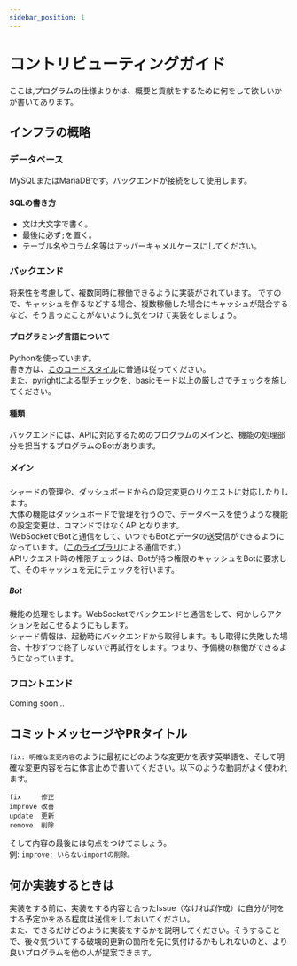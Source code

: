```yaml
---
sidebar_position: 1
---
```


# コントリビューティングガイド
ここは,プログラムの仕様よりかは、概要と貢献をするために何をして欲しいかが書いてあります。

## インフラの概略
### データベース
MySQLまたはMariaDBです。バックエンドが接続をして使用します。
#### SQLの書き方
- 文は大文字で書く。
- 最後に必ず`;`を置く。
- テーブル名やコラム名等はアッパーキャメルケースにしてください。
### バックエンド
将来性を考慮して、複数同時に稼働できるように実装がされています。
ですので、キャッシュを作るなどする場合、複数稼働した場合にキャッシュが競合するなど、そう言ったことがないように気をつけて実装をしましょう。
#### プログラミング言語について
Pythonを使っています。  
書き方は、[このコードスタイル](https://gist.github.com/tasuren/bf1fcce48f1e23a5c7e6abd503bdb3c1)に普通は従ってください。  
また、[pyright](https://pypi.org/project/pyright/)による型チェックを、basicモード以上の厳しさでチェックを施してください。
#### 種類
バックエンドには、APIに対応するためのプログラムのメインと、機能の処理部分を担当するプログラムのBotがあります。
##### メイン
シャードの管理や、ダッシュボードからの設定変更のリクエストに対応したりします。  
大体の機能はダッシュボードで管理を行うので、データベースを使うような機能の設定変更は、コマンドではなくAPIとなります。  
WebSocketでBotと通信をして、いつでもBotとデータの送受信ができるようになっています。（[このライブラリ](https://github.com/tasuren/ipcs/)による通信です。）  
APIリクエスト時の権限チェックは、Botが持つ権限のキャッシュをBotに要求して、そのキャッシュを元にチェックを行います。  
##### Bot
機能の処理をします。WebSocketでバックエンドと通信をして、何かしらアクションを起こせるようにもします。  
シャード情報は、起動時にバックエンドから取得します。もし取得に失敗した場合、十秒ずつで終了しないで再試行をします。つまり、予備機の稼働ができるようになっています。
### フロントエンド
Coming soon...

## コミットメッセージやPRタイトル
`fix: 明確な変更内容`のように最初にどのような変更かを表す英単語を、そして明確な変更内容を右に体言止めで書いてください。以下のような動詞がよく使われます。
```
fix     修正
improve 改善
update  更新
remove  削除
```
そして内容の最後には句点をつけてましょう。  
例: `improve: いらないimportの削除。`

## 何か実装するときは
実装をする前に、実装をする内容と合ったIssue（なければ作成）に自分が何をする予定かをある程度は送信をしておいてください。  
また、できるだけどのように実装をするかを説明してください。そうすることで、後々気づいてする破壊的更新の箇所を先に気付けるかもしれないのと、より良いプログラムを他の人が提案できます。
